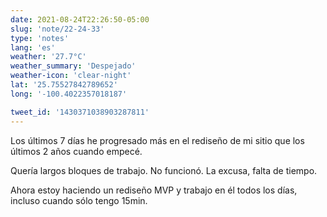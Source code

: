 ```yaml
---
date: 2021-08-24T22:26:50-05:00
slug: 'note/22-24-33'
type: 'notes'
lang: 'es'
weather: '27.7°C'
weather_summary: 'Despejado'
weather-icon: 'clear-night'
lat: '25.75527842789652'
long: '-100.4022357018187'

tweet_id: '1430371038903287811'
---
```

Los últimos 7 días he progresado más en el rediseño de mi sitio que los últimos 2 años cuando empecé.

Quería largos bloques de trabajo. No funcionó. La excusa, falta de tiempo.

Ahora estoy haciendo un rediseño MVP y trabajo en él todos los días, incluso cuando sólo tengo 15min.